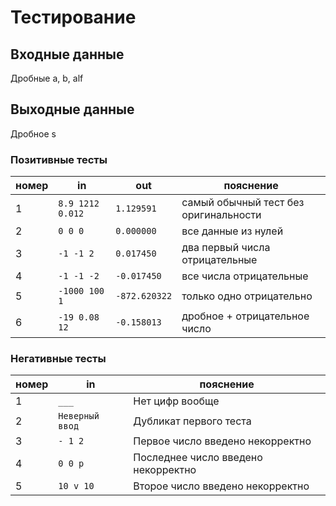 # Тестирование

## Входные данные
Дробные a, b, alf
## Выходные данные
Дробное s

### Позитивные тесты

| номер |in| out  | пояснение  |
|-|-|-|-|
|1|```8.9 1212 0.012```|```1.129591```|самый обычный тест без оригинальности|
|2|```0 0 0```|```0.000000```|все данные из нулей|
|3|```-1 -1 2```|```0.017450```|два первый числа отрицательные|
|4|```-1 -1 -2```|```-0.017450```|все числа отрицательные|
|5|```-1000 100 1```|```-872.620322```|только одно отрицательно|
|6|```-19 0.08 12```|```-0.158013```|дробное + отрицательное число|

### Негативные тесты

| номер |in| пояснение  |
|-|-|-|
|1|```___```|Нет цифр вообще|
|2|```Неверный ввод```|Дубликат первого теста|
|3|```- 1 2```|Первое число введено некорректно|
|4|```0 0 p```|Последнее число введено некорректно|
|5|```10 v 10```|Второе число введено некорректно|



